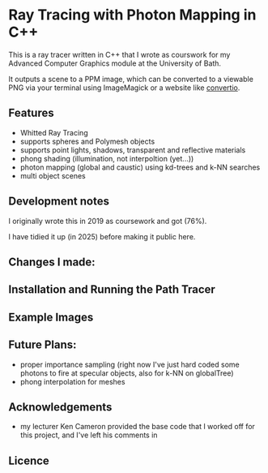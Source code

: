 # Ray Tracing with Photon Mapping in C++

This is a ray tracer written in C++ that I wrote as courswork for my Advanced Computer Graphics module at the University of Bath.

It outputs a scene to a PPM image, which can be converted to a viewable PNG via your terminal using ImageMagick or a website like [convertio](https://convertio.co/).

## Features
- Whitted Ray Tracing
- supports spheres and Polymesh objects
- supports point lights, shadows, transparent and reflective materials
- phong shading (illumination, not interpoltion (yet...))
- photon mapping (global and caustic) using kd-trees and k-NN searches
- multi object scenes

## Development notes

I originally wrote this in 2019 as coursework and got (76%).

I have tidied it up (in 2025) before making it public here.

Changes I made:
- 

## Installation and Running the Path Tracer

## Example Images

## Future Plans:
- proper importance sampling (right now I've just hard coded some photons to fire at specular objects, also for k-NN on globalTree)
- phong interpolation for meshes

## Acknowledgements
- my lecturer Ken Cameron provided the base code that I worked off for this project, and I've left his comments in 

## Licence